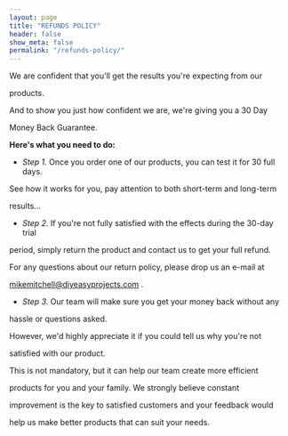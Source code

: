 ```yaml
---
layout: page
title: "REFUNDS POLICY"
header: false
show_meta: false
permalink: "/refunds-policy/"
---
```


We are confident that you'll get the results you're expecting from our 

products.

And to show you just how confident we are, we're giving you a 30 Day 

Money Back Guarantee.

**Here's what you need to do:**

* *Step 1.* Once you order one of our products, you can test it for 30 full days. 

See how it works for you, pay attention to both short-term and long-term 

results...

* *Step 2.* If you're not fully satisfied with the effects during the 30-day trial 

period, simply return the product and contact us to get your full refund.

For any questions about our return policy, please drop us an e-mail at 

<a href="mailto:mikemitchelldiyeasyprojects@gmail.com">mikemitchell@diyeasyprojects.com</a> .

* *Step 3.* Our team will make sure you get your money back without any 

hassle or questions asked.

However, we'd highly appreciate it if you could tell us why you're not 

satisfied with our product.

This is not mandatory, but it can help our team create more efficient 

products for you and your family. We strongly believe constant 

improvement is the key to satisfied customers and your feedback would 

help us make better products that can suit your needs.